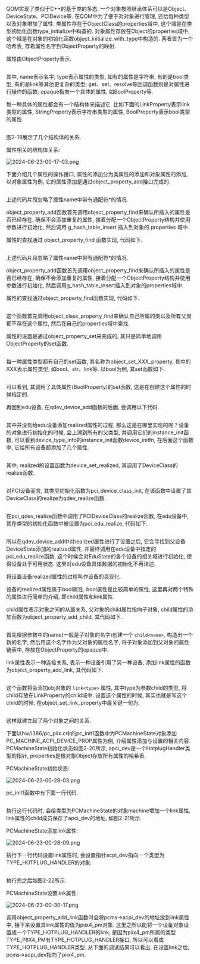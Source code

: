 
QOM实现了类似于C++的基于类的多态, 一个对象按照继承体系可以是Object、DeviceState、PCIDevice等. 在QOM中为了便于对对象进行管理, 还给每种类型以及对象增加了属性. 类属性存在于ObjectClass的properties域中, 这个域是在类型初始化函数type_initialize中构造的. 对象属性存放在Object的properties域中, 这个域是在对象的初始化函数object_initialize_with_type中构造的. 两者皆为一个哈希表, 存着属性名字到ObjectProperty的映射.

属性由ObjectProperty表示.

```cpp

```

其中, name表示名字; type表示属性的类型, 如有的属性是字符串, 有的是bool类型, 有的是link等其他更复杂的类型; get、set、resolve等回调函数则是对属性进行操作的函数; opaque指向一个具体的属性, 如BoolProperty等.

每一种具体的属性都会有一个结构体来描述它. 比如下面的LinkProperty表示link类型的属性, StringProperty表示字符串类型的属性, BoolProperty表示bool类型的属性.

```cpp

```

图2-19展示了几个结构体的关系.

属性相关的结构体关系:

![2024-06-23-00-17-03.png](./images/2024-06-23-00-17-03.png)

下面介绍几个属性的操作接口, 属性的添加分为类属性的添加和对象属性的添加, 以对象属性为例, 它的属性添加是通过object_property_add接口完成的.

```cpp

```

上述代码片段忽略了属性name中带有通配符*的情况.

object_property_add函数首先调用object_property_find来确认所插入的属性是否已经存在, 确保不会添加重复的属性, 接着分配一个ObjectProperty结构并使用参数进行初始化, 然后调用 g_hash_table_insert 插入到对象的 properties 域中.

属性的查找通过 object_property_find 函数实现, 代码如下.

```cpp

```

上述代码片段忽略了属性name中带有通配符*的情况.

object_property_add函数首先调用object_property_find来确认所插入的属性是否已经存在, 确保不会添加重复的属性, 接着分配一个ObjectProperty结构并使用参数进行初始化, 然后调用g_hash_table_insert插入到对象的properties域中.

属性的查找通过object_property_find函数实现, 代码如下.

```cpp

```

这个函数首先调用object_class_property_find来确认自己所属的类以及所有父类都不存在这个属性, 然后在自己的properties域中查找.

属性的设置是通过object_property_set来完成的, 其只是简单地调用ObjectProperty的set函数.

```cpp

```

每一种属性类型都有自己的set函数, 其名称为object_set_XXX_property, 其中的XXX表示属性类型, 如bool、str、link等. 以bool为例, 其set函数如下.

```cpp

```

可以看到, 其调用了具体属性(BoolProperty)的set函数, 这是在创建这个属性的时候指定的.

再回到edu设备, 在qdev_device_add函数的后面, 会调用以下代码.

```cpp

```

其中并没有给edu设备添加realized属性的过程, 那么这是在哪里实现的呢？设备的对象进行初始化的时候, 会上溯到所有的父类型, 并调用它们的instance_init函数. 可以看到device_type_info的instance_init函数device_initfn, 在后面这个函数中, 它给所有设备都添加了几个属性.

```cpp

```

其中, realized的设置函数为device_set_realized, 其调用了DeviceClass的realize函数.

```cpp

```

对PCI设备而言, 其类型初始化函数为pci_device_class_init, 在该函数中设置了其DeviceClass的realize为qdev_realize函数.

```cpp

```

在pci_qdev_realize函数中调用了PCIDeviceClass的realize函数, 在edu设备中, 其在类型的初始化函数中被设置为pci_edu_realize, 代码如下.

```cpp

```

所以在qdev_device_add中对realized属性进行了设置之后, 它会寻找到父设备DeviceState添加的realized属性, 并最终调用在edu设备中指定的pci_edu_realize函数, 这个时候会对EduState的各个设备的相关域进行初始化, 使得设备处于可用状态. 这里对edu设备具体数据的初始化不再详述.

将设置设备realized属性的过程叫作设备的具现化.

设备的realized属性属于bool属性. bool属性是比较简单的属性, 这里再对两个特殊的属性进行简单的介绍, 即child属性和link属性.

child属性表示对象之间的从属关系, 父对象的child属性指向子对象, child属性的添加函数为object_property_add_child, 其代码如下.

```cpp

```

首先根据参数中的name(一般是子对象的名字)创建一个 `child<name>`, 构造出一个新的名字, 然后用这个名字作为父对象的属性名字, 将子对象添加到父对象的属性链表中, 存放在ObjectProperty的opaque中.

link属性表示一种连接关系, 表示一种设备引用了另一种设备, 添加link属性的函数为object_property_add_link, 其代码如下.

```cpp

```

这个函数将会添加obj对象的 `link<type>` 属性, 其中type为参数child的类型, 将child存放在LinkProperty的child域中. 设置这个属性的时候, 其实也就是写这个child的时候, 在object_set_link_property中最关键一句为:

```cpp

```

这样就建立起了两个对象之间的关系.

下面以hw/i386/pc_piix.c中的pc_init1函数中为PCMachineState对象添加PC_MACHINE_ACPI_DEVICE_PROP属性为例, 介绍属性添加与设置的相关内容. PCMachineState初始化状态如图2-20所示, apci_dev是一个HotplugHandler类型的指针, properties是根对象Object存放所有属性的哈希表.

PCMachineState初始状态:

![2024-06-23-00-28-03.png](./images/2024-06-23-00-28-03.png)

pc_init1函数中有下面一行代码.

```cpp

```

执行这行代码时, 会给类型为PCMachineState的对象machine增加一个link属性, link属性的child成员保存了apci_dev的地址, 如图2-21所示.

PCMachineState添加link属性:

![2024-06-23-00-28-09.png](./images/2024-06-23-00-28-09.png)

执行下一行代码设置link属性时, 会设置指针acpi_dev指向一个类型为TYPE_HOTPLUG_HANDLER的对象.

```cpp

```

执行完之后如图2-22所示.

PCMachineState设置link属性:

![2024-06-23-00-30-17.png](./images/2024-06-23-00-30-17.png)

调用object_property_add_link函数时会将pcms->acpi_dev的地址放到link属性中, 接下来设置其link属性的值为piix4_pm对象. 这里之所以能将一个设备对象设置成一个TYPE_HOTPLUG_HANDLER的link, 是因为piix4_pm所属的类型TYPE_PIIX4_PM有TYPE_HOTPLUG_HANDLER接口, 所以可以看成TYPE_HOTPLUG_HANDLER类型. 从下面的调试结果可以看出, 在设置link之后, pcms->acpi_dev指向了piix4_pm.

```

```
